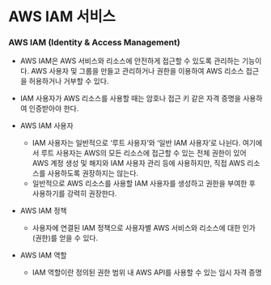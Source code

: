 # AWS IAM 서비스 

### AWS IAM (Identity & Access Management)
- AWS IAM은 AWS 서비스와 리소스에 안전하게 접근할 수 있도록 관리하는 기능이다. AWS 사용자 및 그룹을 만들고 관리하거나 권한을 이용하여 AWS 리소스 접근을 허용하거나 거부할 수 있다.
- IAM 사용자가 AWS 리소스를 사용할 때는 암호나 접근 키 같은 자격 증명을 사용하여 인증받아야 한다.

- AWS IAM 사용자
  - IAM 사용자는 일반적으로 ‘루트 사용자’와 ‘일반 IAM 사용자’로 나뉜다. 여기에서 루트 사용자는 AWS의 모든 리소스에 접근할 수 있는 전체 권한이 있어 AWS 계정 생성 및 해지와 IAM 사용자 관리 등에 사용하지만, 직접 AWS 리소스를 사용하도록 권장하지는 않는다.
  - 일반적으로 AWS 리소스를 사용할 IAM 사용자를 생성하고 권한을 부여한 후 사용하기를 강력히 권장한다.
- AWS IAM 정책
    - 사용자에 연결된 IAM 정책으로 사용자별 AWS 서비스와 리소스에 대한 인가(권한)를 얻을 수 있다.
- AWS IAM 역할
    - IAM 역할이란 정의된 권한 범위 내 AWS API를 사용할 수 있는 임시 자격 증명
